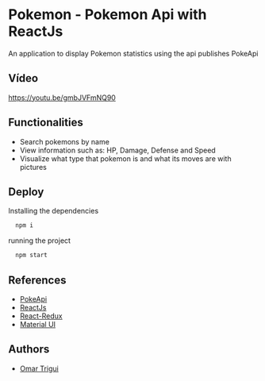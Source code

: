 # Pokemon - Pokemon Api with ReactJs


An application to display Pokemon  statistics using the api publishes PokeApi



## Vídeo 

https://youtu.be/gmbJVFmNQ90


## Functionalities

- Search pokemons by name
- View information such as: HP, Damage, Defense and Speed
- Visualize what type that pokemon is and what its moves are with pictures


## Deploy

Installing the dependencies
```bash
  npm i
```
running the project
```bash
  npm start
```


## References

 - [PokeApi](https://pokeapi.co/)
 - [ReactJs](https://pt-br.reactjs.org/)
 - [React-Redux](https://react-redux.js.org/)
 - [Material UI](https://mui.com/pt/)


## Authors

- [Omar Trigui](https://github.com/Omar-Trigui)
